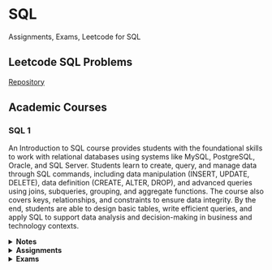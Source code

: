<h1>SQL</b></h1>
<p>Assignments, Exams, Leetcode for SQL
<br>
<h2>Leetcode SQL Problems</h2>
<p>
  <a href="https://github.com/markrandyreid/leetcode.sql" target="_blank">Repository</a>
</p>

<h2>Academic Courses</h2>
<h3>SQL 1</h3>
<p>An Introduction to SQL course provides students with the foundational skills to work with relational databases using systems like MySQL, PostgreSQL, Oracle, and SQL Server. Students learn to create, query, and manage data through SQL commands, including data manipulation (INSERT, UPDATE, DELETE), data definition (CREATE, ALTER, DROP), and advanced queries using joins, subqueries, grouping, and aggregate functions. The course also covers keys, relationships, and constraints to ensure data integrity. By the end, students are able to design basic tables, write efficient queries, and apply SQL to support data analysis and decision-making in business and technology contexts.</p>

<details name="fia_notes">
  <summary><strong>Notes</strong></summary>
  <ul style="padding-left: 30px;">
  </ul>
</details>

<details name="sql_assignments">
  <summary><strong>Assignments</strong></summary>
   <ul>
     <li><a href="http://htmlpreview.github.io/?https://github.com/markrandyreid/economics/blob/main/assignments/econometrics.a1.html" target="_blank">1.MySQL Download and Install</a></li>
   </ul>    
</details>

<details name="fia_exams">
  <summary><strong>Exams</strong></summary>
  <ul style="padding-left: 30px;">
  </ul>
</details>
